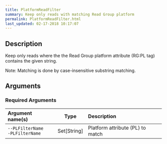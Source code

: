 ```yaml
---
title: PlatformReadFilter
summary: Keep only reads with matching Read Group platform
permalink: PlatformReadFilter.html
last_updated: 02-17-2018 10:17:07
---
```


## Description

Keep only reads where the the Read Group platform attribute (RG:PL tag) contains the given string.

 <p>Note: Matching is done by case-insensitive substring matching.</p>

## Arguments

### Required Arguments

| Argument name(s) | Type | Description |
| :--------------- | :--: | :------ |
| `--PLFilterName`<br/>`-PLFilterName` | Set[String] | Platform attribute (PL) to match |


